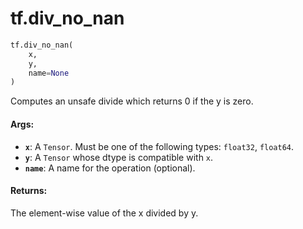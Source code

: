<div itemscope itemtype="http://developers.google.com/ReferenceObject">
<meta itemprop="name" content="tf.div_no_nan" />
<meta itemprop="path" content="Stable" />
</div>

# tf.div_no_nan

``` python
tf.div_no_nan(
    x,
    y,
    name=None
)
```

Computes an unsafe divide which returns 0 if the y is zero.

#### Args:

* <b>`x`</b>: A `Tensor`. Must be one of the following types: `float32`, `float64`.
* <b>`y`</b>: A `Tensor` whose dtype is compatible with `x`.
* <b>`name`</b>: A name for the operation (optional).

#### Returns:

The element-wise value of the x divided by y.